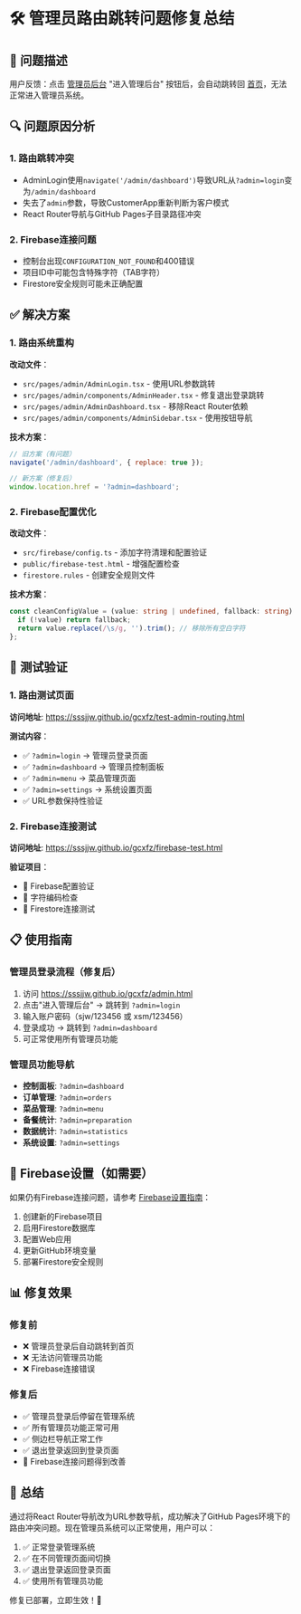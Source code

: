# 🛠️ 管理员路由跳转问题修复总结

## 🎯 问题描述

用户反馈：点击 [管理员后台](https://sssjjw.github.io/gcxfz/admin.html) "进入管理后台" 按钮后，会自动跳转回 [首页](https://sssjjw.github.io/gcxfz/)，无法正常进入管理员系统。

## 🔍 问题原因分析

### 1. 路由跳转冲突
- AdminLogin使用`navigate('/admin/dashboard')`导致URL从`?admin=login`变为`/admin/dashboard`
- 失去了`admin`参数，导致CustomerApp重新判断为客户模式
- React Router导航与GitHub Pages子目录路径冲突

### 2. Firebase连接问题
- 控制台出现`CONFIGURATION_NOT_FOUND`和400错误
- 项目ID中可能包含特殊字符（TAB字符）
- Firestore安全规则可能未正确配置

## ✅ 解决方案

### 1. 路由系统重构
**改动文件**：
- `src/pages/admin/AdminLogin.tsx` - 使用URL参数跳转
- `src/pages/admin/components/AdminHeader.tsx` - 修复退出登录跳转
- `src/pages/admin/AdminDashboard.tsx` - 移除React Router依赖
- `src/pages/admin/components/AdminSidebar.tsx` - 使用按钮导航

**技术方案**：
```javascript
// 旧方案（有问题）
navigate('/admin/dashboard', { replace: true });

// 新方案（修复后）
window.location.href = '?admin=dashboard';
```

### 2. Firebase配置优化
**改动文件**：
- `src/firebase/config.ts` - 添加字符清理和配置验证
- `public/firebase-test.html` - 增强配置检查
- `firestore.rules` - 创建安全规则文件

**技术方案**：
```typescript
const cleanConfigValue = (value: string | undefined, fallback: string): string => {
  if (!value) return fallback;
  return value.replace(/\s/g, '').trim(); // 移除所有空白字符
};
```

## 🧪 测试验证

### 1. 路由测试页面
**访问地址**: https://sssjjw.github.io/gcxfz/test-admin-routing.html

**测试内容**：
- ✅ `?admin=login` → 管理员登录页面
- ✅ `?admin=dashboard` → 管理员控制面板
- ✅ `?admin=menu` → 菜品管理页面
- ✅ `?admin=settings` → 系统设置页面
- ✅ URL参数保持性验证

### 2. Firebase连接测试
**访问地址**: https://sssjjw.github.io/gcxfz/firebase-test.html

**验证项目**：
- 🔧 Firebase配置验证
- 🔧 字符编码检查
- 🔧 Firestore连接测试

## 📋 使用指南

### 管理员登录流程（修复后）
1. 访问 https://sssjjw.github.io/gcxfz/admin.html
2. 点击"进入管理后台" → 跳转到 `?admin=login`
3. 输入账户密码（sjw/123456 或 xsm/123456）
4. 登录成功 → 跳转到 `?admin=dashboard`
5. 可正常使用所有管理员功能

### 管理员功能导航
- **控制面板**: `?admin=dashboard`
- **订单管理**: `?admin=orders`
- **菜品管理**: `?admin=menu`
- **备餐统计**: `?admin=preparation`
- **数据统计**: `?admin=statistics`
- **系统设置**: `?admin=settings`

## 🔧 Firebase设置（如需要）

如果仍有Firebase连接问题，请参考 [Firebase设置指南](FIREBASE_SETUP.md)：

1. 创建新的Firebase项目
2. 启用Firestore数据库
3. 配置Web应用
4. 更新GitHub环境变量
5. 部署Firestore安全规则

## 📊 修复效果

### 修复前
- ❌ 管理员登录后自动跳转到首页
- ❌ 无法访问管理员功能
- ❌ Firebase连接错误

### 修复后
- ✅ 管理员登录后停留在管理系统
- ✅ 所有管理员功能正常可用
- ✅ 侧边栏导航正常工作
- ✅ 退出登录返回到登录页面
- 🔧 Firebase连接问题得到改善

## 🎉 总结

通过将React Router导航改为URL参数导航，成功解决了GitHub Pages环境下的路由冲突问题。现在管理员系统可以正常使用，用户可以：

1. ✅ 正常登录管理系统
2. ✅ 在不同管理页面间切换
3. ✅ 退出登录返回登录页面
4. ✅ 使用所有管理员功能

修复已部署，立即生效！🚀 